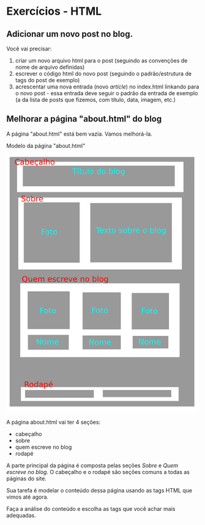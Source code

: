 # Exercícios - HTML

## Adicionar um novo post no blog. 

Você vai precisar:

1. criar um novo arquivo html para o post (seguindo as convenções de nome de arquivo definidas)
1. escrever o código html do novo post (seguindo o padrão/estrutura de tags do post de exemplo)
1. acrescentar uma nova entrada (novo *article*) no index.html linkando para o novo post - essa entrada deve seguir o padrão da entrada de exemplo (a da lista de posts que fizemos, com título, data, imagem, etc.)

## Melhorar a página "about.html" do blog

A página "about.html" está bem vazia. Vamos melhorá-la.

Modelo da página "about.html"

![Modelo da página sobre.html](/img/projeto-about-html.png)

A página about.html vai ter 4 seções:

- cabeçalho
- sobre
- quem escreve no blog
- rodapé

A parte principal da página é composta pelas seções *Sobre* e *Quem escreve no blog*. O cabeçalho e o rodapé são seções comuns a todas as páginas do site.

Sua tarefa é modelar o conteúdo dessa página usando as tags HTML que vimos até agora.

Faça a análise do conteúdo e escolha as tags que você achar mais adequadas. 